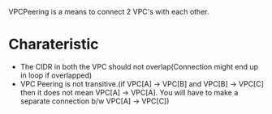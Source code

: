 VPCPeering is a means to connect 2 VPC's with each other.

# Charateristic
- The CIDR in both the VPC should not overlap(Connection might end up in loop if overlapped)
- VPC Peering is not transitive.(if VPC[A] -> VPC[B] and VPC[B] -> VPC[C] then it does not mean VPC[A] -> VPC[A]. You will have to make  a separate connection b/w VPC[A] -> VPC[C])